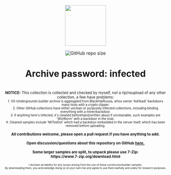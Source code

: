 <p align="center">
  <img width="128" height="128" src="https://user-images.githubusercontent.com/128066597/264610335-49e0a590-20fd-4b0a-b8e3-05e9aa137cdc.png">
</p>
<p align="center">
<img alt="GitHub repo size" src="https://img.shields.io/github/repo-size/Cryakl/Ultimate-RAT-Collection">
</p>

<h1 align="center">Archive password: infected</h1>

<p align="center">
  
<br>
<sup><b>NOTICE:</b> This collection is collected and checked by myself, not a rip/reupload of any other collection, a few have problems:</sub><br>
<sub>1. VX-Undergrounds builder archive is aggregated from BlackHatRussia, whos owner 'Adrikadi' backdoors many tools with a crypto clipper.</sub><br>
<sub>2. Other GitHub collections have either unclean or purposely infected collections, including binding everything with a miner/backdoor.</sub><br>
<sub>3. If anything here's infected, it's cleaned beforehand/written about if uncleanable, such examples are 'WizWorm' with a backdoor in the stub.</sub><br>
<sub>4. Cleaned samples include 'MrTeeDol' which had a backdoor embedded in the server itself, which has been removed before uploading.</sub><br>
<br>
<b>All contributions welcome, please open a pull request if you have anything to add.</b><br>
<br>
<b>Open discussion/questions about this repository on GitHub <a href="https://github.com/Cryakl/Ultimate-RAT-Collection/issues/6">here.</a> </b><br>
<br>
<b>Some larger samples are split, to unpack please use 7-Zip:</b><br>
<b>https://www.7-zip.org/download.html</b><br>
<br>
<sup><sub>I disclaim all liability for any issues arising from the use of these constructor/builder samples.</sub></sup><br>
<sup><sub>By downloading them, you acknowledge doing so at your own risk and agree to use them lawfully and solely for research purposes.</sub></sup>
</p>



